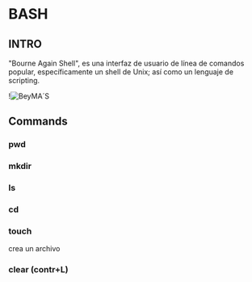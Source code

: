 # BASH

## INTRO

"Bourne Again Shell",  es una interfaz de usuario de línea de comandos popular, específicamente un shell de Unix; así como un lenguaje de scripting. 

!![BeyMA´S](https://media3.giphy.com/media/v1.Y2lkPTc5MGI3NjExczdpd3A2Mm5mOW5saGJub20zNnFqN3lvajc2a3N3amY4NTRxZW04MCZlcD12MV9pbnRlcm5hbF9naWZfYnlfaWQmY3Q9Zw/RTL4qNq3yGLfO/giphy.gif)

## Commands

### pwd
### mkdir
### ls
### cd
### touch
crea un archivo

### clear (contr+L)